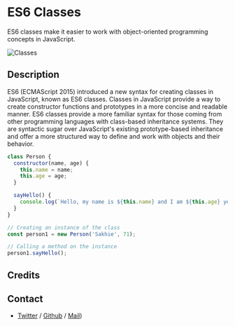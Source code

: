 # ES6 Classes
ES6 classes make it easier to work with object-oriented programming concepts in JavaScript.

![Classes](https://miro.medium.com/v2/resize:fit:1400/1*Nchuy0wCFHYnq3Vle-Ex0Q.png)

## Description
ES6 (ECMAScript 2015) introduced a new syntax for creating classes in JavaScript, known as ES6 classes. Classes in JavaScript provide a way to create constructor functions and prototypes in a more concise and readable manner. ES6 classes provide a more familiar syntax for those coming from other programming languages with class-based inheritance systems. They are syntactic sugar over JavaScript's existing prototype-based inheritance and offer a more structured way to define and work with objects and their behavior.

```js
class Person {
  constructor(name, age) {
    this.name = name;
    this.age = age;
  }

  sayHello() {
    console.log(`Hello, my name is ${this.name} and I am ${this.age} years old.`);
  }
}

// Creating an instance of the class
const person1 = new Person('Sakhie', 71);

// Calling a method on the instance
person1.sayHello();
```

## Credits

## Contact
 * [Twitter](https://www.twitter.com/sakhilelindah) / [Github](https://github.com/sakhi-4096) / [Mail](mailto:sakhilelindah@protonmail.com))